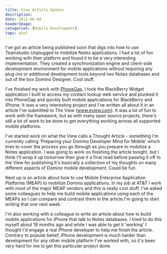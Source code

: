```yaml
---
title: View Article Update
description: 
date: 2011-06-08
headerImage: 
categories: [Mobile Development]
tags: post
---
```


I've got an article being published soon that digs into how to use Teamstudio Unplugged to mobilize Notes applications. I had a lot of fun working with their platform and found it to be a very interesting implementation. They created a synchronization engine and client-side development environment for mobile applications without requiring any plug-ins or additional development tools beyond two Notes databases and out of the box Domino Designer. Cool stuff.

I've finished my work with [PhoneGap](https://www.phonegap.com). I took the BlackBerry Widget application I built to access my contact lookup web service and plunked it into PhoneGap and quickly built mobile applications for BlackBerry and iPhone. It was a very interesting project and I've written all about it in an article I've submitted to The View (www.eview.com). It was a lot of fun to work with the framework, but as with many open source projects, there's still a lot of work to be done to get everything working across all supported mobile platforms.

I've started work on what the View calls a Thought Article - something I'm currently calling 'Preparing your Domino Developer Mind for Mobile' which tries to cover the process you go through as you prepare to mobilize a Notes application. I was going to work on finishing the article tonight, but I think I'll wrap it up tomorrow then give it a final read before passing it off to the View for publishing.It's basically a collection of my thoughts on many different aspects of Domino mobile development. Could be fun.

Next up is an article about how to use Mobile Enterprise Application Platforms (MEAP) to mobilize Domino applications. In my job at AT&T I work with most of the major MEAP vendors and this is really cool stuff. I've asked some colleagues to help me build mobile applications using each of the MEAPs so I can compare and contrast them in the article.I'm going to start writing that one next week.

I'm also working with a colleague to write an article about how to build mobile applications for iPhone that talk to Notes databases. I tried to do this myself about 18 months ago and while I was able to get it 'working' I thought I'd engage a real iPhone developer to help me finish the article. Contrary to popular belief, iPhone development is much harder than development for any other mobile platform I've worked with, so it's been very hard for me to get this particular project done.